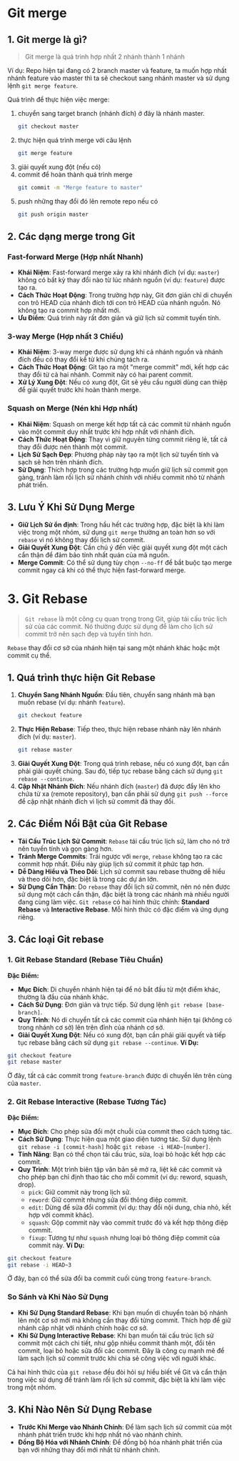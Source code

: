 # Git merge
## 1. Git merge là gì?
> Git merge là quá trình hợp nhất 2 nhánh thành 1 nhánh

Ví dụ: Repo hiện tại đang có 2 branch master và feature, ta muốn hợp nhất nhánh feature vào master thì ta sẽ checkout sang nhánh master và sử dụng lệnh `git merge feature`.

Quá trình để thực hiện việc merge:
1. chuyển sang target branch (nhánh đích) ở đây là nhánh master.
	```bash
	git checkout master
	```
2. thực hiện quá trình merge với câu lệnh
	```bash
	git merge feature
	```
3. giải quyết xung đột (nếu có)
4. commit để hoàn thành quá trình merge
	```bash
	git commit -m "Merge feature to master"
	```
5. push những thay đổi đó lên remote repo nếu có
	```bash
	git push origin master
	```
## 2. Các dạng merge trong Git
### Fast-forward Merge (Hợp nhất Nhanh)

- **Khái Niệm**: Fast-forward merge xảy ra khi nhánh đích (ví dụ: `master`) không có bất kỳ thay đổi nào từ lúc nhánh nguồn (ví dụ: `feature`) được tạo ra.
- **Cách Thức Hoạt Động**: Trong trường hợp này, Git đơn giản chỉ di chuyển con trỏ HEAD của nhánh đích tới con trỏ HEAD của nhánh nguồn. Nó không tạo ra commit hợp nhất mới.
- **Ưu Điểm**: Quá trình này rất đơn giản và giữ lịch sử commit tuyến tính.
### 3-way Merge (Hợp nhất 3 Chiều)
- **Khái Niệm**: 3-way merge được sử dụng khi cả nhánh nguồn và nhánh đích đều có thay đổi kể từ khi chúng tách ra.
- **Cách Thức Hoạt Động**: Git tạo ra một "merge commit" mới, kết hợp các thay đổi từ cả hai nhánh. Commit này có hai parent commit.
- **Xử Lý Xung Đột**: Nếu có xung đột, Git sẽ yêu cầu người dùng can thiệp để giải quyết trước khi hoàn thành merge.
### Squash on Merge (Nén khi Hợp nhất)
- **Khái Niệm**: Squash on merge kết hợp tất cả các commit từ nhánh nguồn vào một commit duy nhất trước khi hợp nhất với nhánh đích.
- **Cách Thức Hoạt Động**: Thay vì giữ nguyên từng commit riêng lẻ, tất cả thay đổi được nén thành một commit.
- **Lịch Sử Sạch Đẹp**: Phương pháp này tạo ra một lịch sử tuyến tính và sạch sẽ hơn trên nhánh đích.
- **Sử Dụng**: Thích hợp trong các trường hợp muốn giữ lịch sử commit gọn gàng, tránh làm rối lịch sử nhánh chính với nhiều commit nhỏ từ nhánh phát triển.
## 3. Lưu Ý Khi Sử Dụng Merge
- **Giữ Lịch Sử ổn định**: Trong hầu hết các trường hợp, đặc biệt là khi làm việc trong một nhóm, sử dụng `git merge` thường an toàn hơn so với `rebase` vì nó không thay đổi lịch sử commit.
- **Giải Quyết Xung Đột**: Cần chú ý đến việc giải quyết xung đột một cách cẩn thận để đảm bảo tính nhất quán của mã nguồn.
- **Merge Commit**: Có thể sử dụng tùy chọn `--no-ff` để bắt buộc tạo merge commit ngay cả khi có thể thực hiện fast-forward merge.
# 3. Git Rebase

> `Git rebase` là một công cụ quan trọng trong Git, giúp tái cấu trúc lịch sử của các commit. Nó thường được sử dụng để làm cho lịch sử commit trở nên sạch đẹp và tuyến tính hơn. 

`Rebase` thay đổi cơ sở của nhánh hiện tại sang một nhánh khác hoặc một commit cụ thể.
## 1. Quá trình thực hiện Git Rebase
1. **Chuyển Sang Nhánh Nguồn**: Đầu tiên, chuyển sang nhánh mà bạn muốn rebase (ví dụ: nhánh `feature`).
   ```bash
   git checkout feature
   ```
2. **Thực Hiện Rebase**: Tiếp theo, thực hiện rebase nhánh này lên nhánh đích (ví dụ: `master`).
   ```bash
   git rebase master
   ```
3. **Giải Quyết Xung Đột**: Trong quá trình rebase, nếu có xung đột, bạn cần phải giải quyết chúng. Sau đó, tiếp tục rebase bằng cách sử dụng `git rebase --continue`.
4. **Cập Nhật Nhánh Đích**: Nếu nhánh đích (`master`) đã được đẩy lên kho chứa từ xa (remote repository), bạn cần phải sử dụng `git push --force` để cập nhật nhánh đích vì lịch sử commit đã thay đổi.
## 2. Các Điểm Nổi Bật của Git Rebase

- **Tái Cấu Trúc Lịch Sử Commit**: `Rebase` tái cấu trúc lịch sử, làm cho nó trở nên tuyến tính và gọn gàng hơn.
- **Tránh Merge Commits**: Trái ngược với `merge`, `rebase` không tạo ra các commit hợp nhất. Điều này giúp lịch sử commit ít phức tạp hơn.
- **Dễ Dàng Hiểu và Theo Dõi**: Lịch sử commit sau rebase thường dễ hiểu và theo dõi hơn, đặc biệt là trong các dự án lớn.
- **Sử Dụng Cẩn Thận**: Do `rebase` thay đổi lịch sử commit, nên nó nên được sử dụng một cách cẩn thận, đặc biệt là trong các nhánh mà nhiều người đang cùng làm việc.
`Git rebase` có hai hình thức chính: **Standard Rebase** và **Interactive Rebase**. Mỗi hình thức có đặc điểm và ứng dụng riêng.
## 3. Các loại Git rebase
### 1. Git Rebase Standard (Rebase Tiêu Chuẩn)
**Đặc Điểm:**
- **Mục Đích**: Di chuyển nhánh hiện tại để nó bắt đầu từ một điểm khác, thường là đầu của nhánh khác.
- **Cách Sử Dụng**: Đơn giản và trực tiếp. Sử dụng lệnh `git rebase [base-branch]`.
- **Quy Trình**: Nó di chuyển tất cả các commit của nhánh hiện tại (không có trong nhánh cơ sở) lên trên đỉnh của nhánh cơ sở.
- **Giải Quyết Xung Đột**: Nếu có xung đột, bạn cần phải giải quyết và tiếp tục rebase bằng cách sử dụng `git rebase --continue`.
**Ví Dụ:**
```bash
git checkout feature
git rebase master
```
Ở đây, tất cả các commit trong `feature-branch` được di chuyển lên trên cùng của `master`.
### 2. Git Rebase Interactive (Rebase Tương Tác)
**Đặc Điểm:**
- **Mục Đích**: Cho phép sửa đổi một chuỗi của commit theo cách tương tác.
- **Cách Sử Dụng**: Thực hiện qua một giao diện tương tác. Sử dụng lệnh `git rebase -i [commit-hash]` hoặc `git rebase -i HEAD~[number]`.
- **Tính Năng**: Bạn có thể chọn tái cấu trúc, sửa, loại bỏ hoặc kết hợp các commit.
- **Quy Trình**: Một trình biên tập văn bản sẽ mở ra, liệt kê các commit và cho phép bạn chỉ định thao tác cho mỗi commit (ví dụ: reword, squash, drop).
	- `pick`: Giữ commit này trong lịch sử.
	- `reword`: Giữ commit nhưng sửa đổi thông điệp commit.
	- `edit`: Dừng để sửa đổi commit (ví dụ: thay đổi nội dung, chia nhỏ, kết hợp với commit khác).
	- `squash`: Gộp commit này vào commit trước đó và kết hợp thông điệp commit.
	- `fixup`: Tương tự như `squash` nhưng loại bỏ thông điệp commit của commit này.
**Ví Dụ:**
```bash
git checkout feature
git rebase -i HEAD~3
```
Ở đây, bạn có thể sửa đổi ba commit cuối cùng trong `feature-branch`.
### So Sánh và Khi Nào Sử Dụng
- **Khi Sử Dụng Standard Rebase**: Khi bạn muốn di chuyển toàn bộ nhánh lên một cơ sở mới mà không cần thay đổi từng commit. Thích hợp để giữ nhánh cập nhật với nhánh chính hoặc cơ sở.
- **Khi Sử Dụng Interactive Rebase**: Khi bạn muốn tái cấu trúc lịch sử commit một cách chi tiết, như gộp nhiều commit thành một, đổi tên commit, loại bỏ hoặc sửa đổi các commit. Đây là công cụ mạnh mẽ để làm sạch lịch sử commit trước khi chia sẻ công việc với người khác.

Cả hai hình thức của `git rebase` đều đòi hỏi sự hiểu biết về Git và cẩn thận trong việc sử dụng để tránh làm rối lịch sử commit, đặc biệt là khi làm việc trong một nhóm.
## 3. Khi Nào Nên Sử Dụng Rebase
- **Trước Khi Merge vào Nhánh Chính**: Để làm sạch lịch sử commit của một nhánh phát triển trước khi hợp nhất nó vào nhánh chính.
- **Đồng Bộ Hóa với Nhánh Chính**: Để đồng bộ hóa nhánh phát triển của bạn với những thay đổi mới nhất từ nhánh chính.

